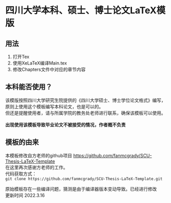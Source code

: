 # 四川大学本科、硕士、博士论文LaTeX模版

## 用法
1. 打开Tex
2. 使用XeLaTeX编译Main.tex
3. 修改Chapters文件中对应的章节内容

## 本科能否使用？
该模版按照四川大学研究生院提供的《四川大学硕士、博士学位论文格式》编写，原则上使用这个模板编写本科论文，也是可以的。<br/>
但还是提醒使用者，请与所属学院的教务处老师进行联系，确保该模板可以使用。<br/><br/>
**出现使用该模板导致毕业论文不被接受的情况，作者概不负责**

## 模板的由来
本模板修改自方老师的github项目 https://github.com/fanmcgrady/SCU-Thesis-LaTeX-Template<br/>
在这里再次感谢方老师的工作。<br/>
代码获取方式：<br/>
```git clone https://github.com/fanmcgrady/SCU-Thesis-LaTeX-Template.git```

原始模板存在一些编译问题，猜测是由于编译器版本变动导致。已经进行修改<br/>
更新时间 2022.3.16
